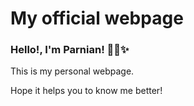 # My official webpage

### Hello!, I'm Parnian! ✋🏻✨
This is my personal webpage.

Hope it helps you to know me better!
